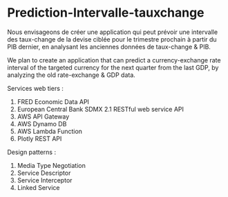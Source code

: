 # Prediction-Intervalle-tauxchange


Nous envisageons de créer une application qui peut prévoir une intervalle des taux-change de la devise ciblée pour le trimestre prochain à partir du PIB dernier, en analysant les anciennes données de taux-change & PIB.


We plan to create an application that can predict a currency-exchange rate interval of the targeted currency for the next quarter from the last GDP, by analyzing the old rate-exchange & GDP data.











Services web tiers :
1.	FRED Economic Data API
2.	European Central Bank SDMX 2.1 RESTful web service API
3.	AWS API Gateway
4.	AWS Dynamo DB
5.	AWS Lambda Function
6.	Plotly REST API

Design patterns :
1.	Media Type Negotiation
2.	Service Descriptor
3.	Service Interceptor
4.	Linked Service


